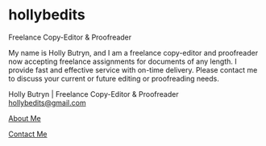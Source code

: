 # hollybedits
Freelance Copy-Editor &amp; Proofreader

My name is Holly Butryn, and I am a freelance copy-editor and proofreader now accepting freelance assignments for documents of any length. I provide fast and effective service with on-time delivery. Please contact me to discuss your current or future editing or proofreading needs.

Holly Butryn | Freelance Copy-Editor & Proofreader <br>
hollybedits@gmail.com  

[About Me](./About.md)

[Contact Me](./Contact.md)
